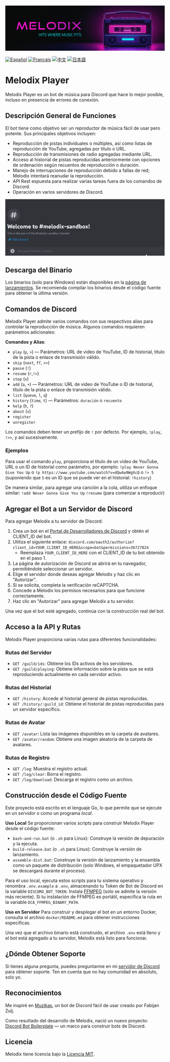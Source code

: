![# Header](https://github.com/keshon/melodix-player/blob/master/assets/banner-readme.png)

[![Español](https://img.shields.io/badge/Español-README-blue)](/docs/README_ES.md) [![Français](https://img.shields.io/badge/Français-README-blue)](/docs/README_FR.md) [![中文](https://img.shields.io/badge/中文-README-blue)](/docs/README_CN.md) [![日本語](https://img.shields.io/badge/日本語-README-blue)](/docs/README_JP.md)

# Melodix Player

Melodix Player es un bot de música para Discord que hace lo mejor posible, incluso en presencia de errores de conexión.

## Descripción General de Funciones

El bot tiene como objetivo ser un reproductor de música fácil de usar pero potente. Sus principales objetivos incluyen:

- Reproducción de pistas individuales o múltiples, así como listas de reproducción de YouTube, agregadas por título o URL.
- Reproducción de transmisiones de radio agregadas mediante URL.
- Acceso al historial de pistas reproducidas anteriormente con opciones de ordenación según recuentos de reproducción o duración.
- Manejo de interrupciones de reproducción debido a fallas de red; Melodix intentará reanudar la reproducción.
- API Rest expuesta para realizar varias tareas fuera de los comandos de Discord.
- Operación en varios servidores de Discord.

![Ejemplo de Reproducción](https://github.com/keshon/melodix-player/blob/master/assets/demo.gif)

## Descarga del Binario

Los binarios (solo para Windows) están disponibles en la [página de lanzamientos](https://github.com/keshon/melodix-player/releases). Se recomienda compilar los binarios desde el código fuente para obtener la última versión.

## Comandos de Discord

Melodix Player admite varios comandos con sus respectivos alias para controlar la reproducción de música. Algunos comandos requieren parámetros adicionales:

**Comandos y Alias**:
- `play` (`p`, `>`) — Parámetros: URL de video de YouTube, ID de historial, título de la pista o enlace de transmisión válido.
- `skip` (`next`, `ff`, `>>`)
- `pause` (`!`)
- `resume` (`r`,`!>`)
- `stop` (`x`)
- `add` (`a`, `+`) — Parámetros: URL de video de YouTube o ID de historial, título de la pista o enlace de transmisión válido.
- `list` (`queue`, `l`, `q`)
- `history` (`time`, `t`) — Parámetros: `duración` o `recuento`
- `help` (`h`, `?`)
- `about` (`v`)
- `register`
- `unregister`

Los comandos deben tener un prefijo de `!` por defecto. Por ejemplo, `!play`, `!>>`, y así sucesivamente.

### Ejemplos
Para usar el comando `play`, proporciona el título de un video de YouTube, URL o un ID de historial como parámetro, por ejemplo:
`!play Never Gonna Give You Up` 
o 
`!p https://www.youtube.com/watch?v=dQw4w9WgXcQ` 
o 
`!> 5` (suponiendo que `5` es un ID que se puede ver en el historial: `!history`)

De manera similar, para agregar una canción a la cola, utiliza un enfoque similar:
`!add Never Gonna Give You Up` 
`!resume` (para comenzar a reproducir)

## Agregar el Bot a un Servidor de Discord

Para agregar Melodix a tu servidor de Discord:

1. Crea un bot en el [Portal de Desarrolladores de Discord](https://discord.com/developers/applications) y obtén el CLIENT_ID del bot.
2. Utiliza el siguiente enlace: `discord.com/oauth2/authorize?client_id=YOUR_CLIENT_ID_HERE&scope=bot&permissions=36727824`
   - Reemplaza `YOUR_CLIENT_ID_HERE` con el CLIENT_ID de tu bot obtenido en el paso 1.
3. La página de autorización de Discord se abrirá en tu navegador, permitiéndote seleccionar un servidor.
4. Elige el servidor donde deseas agregar Melodix y haz clic en "Autorizar".
5. Si se solicita, completa la verificación reCAPTCHA.
6. Concede a Melodix los permisos necesarios para que funcione correctamente.
7. Haz clic en "Autorizar" para agregar Melodix a tu servidor.

Una vez que el bot esté agregado, continúa con la construcción real del bot.

## Acceso a la API y Rutas

Melodix Player proporciona varias rutas para diferentes funcionalidades:

### Rutas del Servidor

- `GET /guild/ids`: Obtiene los IDs activos de los servidores.
- `GET /guild/playing`: Obtiene información sobre la pista que se está reproduciendo actualmente en cada servidor activo.

### Rutas del Historial

- `GET /history`: Accede al historial general de pistas reproducidas.
- `GET /history/:guild_id`: Obtiene el historial de pistas reproducidas para un servidor específico.

### Rutas de Avatar

- `GET /avatar`: Lista las imágenes disponibles en la carpeta de avatares.
- `GET /avatar/random`: Obtiene una imagen aleatoria de la carpeta de avatares.

### Rutas de Registro

- `GET /log`: Muestra el registro actual.
- `GET /log/clear`: Borra el registro.
- `GET /log/download`: Descarga el registro como un archivo.

## Construcción desde el Código Fuente

Este proyecto está escrito en el lenguaje Go, lo que permite que se ejecute en un *servidor* o como un programa *local*.

**Uso Local**
Se proporcionan varios scripts para construir Melodix Player desde el código fuente:
- `bash-and-run.bat` (o `.sh` para Linux): Construye la versión de depuración y la ejecuta.
- `build-release.bat` (o `.sh` para Linux): Construye la versión de lanzamiento.
- `assemble-dist.bat`: Construye la versión de lanzamiento y la ensambla como un paquete de distribución (solo Windows, el empaquetador UPX se descargará durante el proceso).

Para el uso local, ejecuta estos scripts para tu sistema operativo y renombra `.env.example` a `.env`, almacenando tu Token de Bot de Discord en la variable `DISCORD_BOT_TOKEN`. Instala [FFMPEG](https://ffmpeg.org/) (solo se admite la versión más reciente). Si tu instalación de FFMPEG es portátil, especifica la ruta en la variable `DCA_FFMPEG_BINARY_PATH`.

**Uso en Servidor**
Para construir y desplegar el bot en un entorno Docker, consulta el archivo `docker/README.md` para obtener instrucciones específicas.

Una vez que el archivo binario está construido, el archivo `.env` está lleno y el bot está agregado a tu servidor, Melodix está listo para funcionar.

## ¿Dónde Obtener Soporte
Si tienes alguna pregunta, puedes preguntarme en mi [servidor de Discord](https://discord.gg/NVtdTka8ZT) para obtener soporte. Ten en cuenta que no hay comunidad en absoluto, solo yo.

## Reconocimientos

Me inspiré en [Muzikas](https://github.com/FabijanZulj/Muzikas), un bot de Discord fácil de usar creado por Fabijan Zulj.

Como resultado del desarrollo de Melodix, nació un nuevo proyecto: [Discord Bot Boilerplate](https://github.com/keshon/discord-bot-boilerplate) — un marco para construir bots de Discord.

## Licencia

Melodix tiene licencia bajo la [Licencia MIT](https://opensource.org/licenses/MIT).